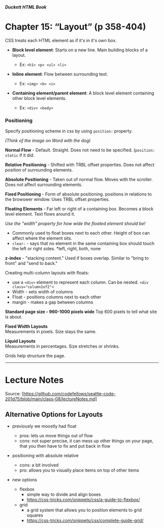 ***Duckett HTML Book***

# Chapter 15: “Layout” (p 358-404)

CSS treats each HTML element as if it's in it's own box.

- **Block level element**: Starts on a new line. Main building blocks of a layout.
  * Ex: `<h1> <p> <ul> <li>`
  
- **Inline element**: Flow between surrounding text.
  * Ex: `<img> <b> <i>`

- **Containing element/parent element**: A block level element containing other block level elements.
  * Ex: `<div> <body>`

### Positioning

Specify positioning scheme in css by using `position:` property.  

*(Think of the image on Word with the dog)*

**Normal Flow** - Default. Straight. Does not need to be specified. (`position: static` if it did. 

**Relative Positioning** - Shifted with TRBL offset properties. Does not affect position of surrounding elements.

**Absolute Positioning** - Taken out of normal flow. Moves with the scroller. Does not affect surrounding elements.

**Fixed Positioning** - Form of absolute positioning. positions in relations to the browswer window. Uses TRBL offset properties. 

**Floating Elements** - Far left or right of a containing box. Becomes a block level element. Text flows around it. 

_Use the "width" property for how wide the floated element should be!_

  - Commonly used to float boxes next to each other. Height of box can affect where the element sits.
  - `clear:` - says that no element in the same containing box should touch the left or right sides.
    *left, right, both, none

**z-index** - "stacking content." Used if boxes overlap. Similar to "bring to front" and "send to back."

Creating multi-column layouts with floats:

- use a `<div>` element to represent each column. Can be nested. `<div class="column1of2">`
- Width - sets width of columns
- Float - positions columns next to each other
- margin - makes a gap between columns

**Standard page size - 960-1000 pixels wide**
Top 600 pixels to tell what site is about. 

**Fixed Width Layouts**  
Measurements in pixels. Size stays the same.

**Liquid Layouts**  
Measurements in percentages. Size stretches or shrinks.

Grids help structure the page.  

-----
# Lecture Notes 
Source: [https://github.com/codefellows/seattle-code-201d75/blob/main/class-08/lectureNotes.md]

## Alternative Options for Layouts
- previously we moostly had float
  - pros: lets us move things out of flow
  - cons: not super precise, it can mess up other things on your page, that you then have to fix and put back in flow
- positioning with absolute relative
  - cons: a bit involved
  - pro: allows you to visually place items on top of other items

- new options
  - flexbox
    - simple way to divide and align boxes
    - https://css-tricks.com/snippets/css/a-guide-to-flexbox/
  - grid
    - a grid system that allows you to position elements to grid squares
    - https://css-tricks.com/snippets/css/complete-guide-grid/